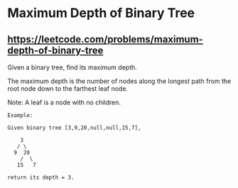 # Maximum Depth of Binary Tree
## https://leetcode.com/problems/maximum-depth-of-binary-tree

Given a binary tree, find its maximum depth.

The maximum depth is the number of nodes along the longest path from the root node down to the farthest leaf node.

Note: A leaf is a node with no children.
```
Example:

Given binary tree [3,9,20,null,null,15,7],

    3
   / \
  9  20
    /  \
   15   7

return its depth = 3.
```

